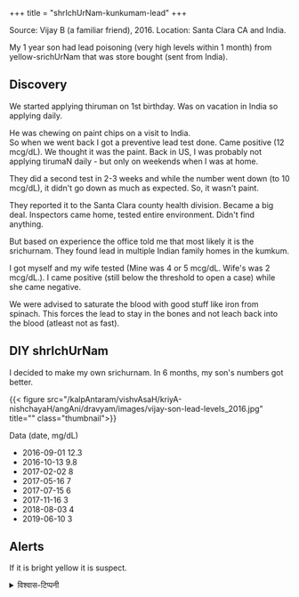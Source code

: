 +++
title = "shrIchUrNam-kunkumam-lead"
+++


Source: Vijay B (a familiar friend), 2016. Location: Santa Clara CA and India.

My 1 year son had lead poisoning (very high levels within 1 month) from yellow-srichUrNam that was store bought (sent from India). 

## Discovery
We started applying thiruman on 1st birthday. Was on vacation in India so applying daily.

He was chewing on paint chips on a visit to India.  
So when we went back I got a preventive lead test done. Came positive (12 mcg/dL). We thought it was the paint. Back in US, I was probably not applying tirumaN daily - but only on weekends when I was at home.

They did a second test in 2-3 weeks and while the number went down (to 10 mcg/dL), it didn't go down as much as expected. So, it wasn't paint.

They reported it to the Santa Clara county health division. Became a big deal. Inspectors came home, tested entire environment. Didn't find anything. 

But based on experience the office told me that most likely it is the srichurnam. They found lead in multiple Indian family homes in the kumkum.

I got myself and my wife tested (Mine was 4 or 5 mcg/dL. Wife's was 2 mcg/dL.). I came positive (still below the threshold to open a case) while she came negative. 

We were advised to saturate the blood with good stuff like iron from spinach. This forces the lead to stay in the bones and not leach back into the blood (atleast not as fast).

## DIY shrIchUrNam
I decided to make my own srichurnam. In 6 months, my son's numbers got better.

{{< figure src="/kalpAntaram/vishvAsaH/kriyA-nishchayaH/angAni/dravyam/images/vijay-son-lead-levels_2016.jpg" title="" class="thumbnail">}}

Data (date, mg/dL)

- 2016-09-01 12.3
- 2016-10-13 9.8
- 2017-02-02 8
- 2017-05-16 7
- 2017-07-15 6
- 2017-11-16 3
- 2018-08-03 4
- 2019-06-10 3


## Alerts
If it is bright yellow it is suspect.

<details><summary>विश्वास-टिप्पनी</summary>

A hard to test theory - lead in yellow chalks (which are contrary to shAstra-s) used for shrIchurNam with alarming popularity in the past generation (2000-2020s) has done measurable harm to the intellect of traditional vaDakalai shrIvaiShNava-s. Given the competing effect of modern degeneracy - it's hard to find the signal in the final intellectual output - but if only there were reliable IQ test scores across generations (and interest now)...
</details>
